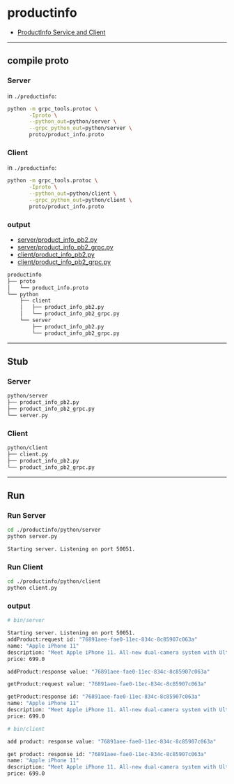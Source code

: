 # productinfo

- [ProductInfo Service and Client](https://github.com/grpc-up-and-running/samples/tree/master/ch02)

---

## compile proto

### Server

in `./productinfo`:

```bash
python -m grpc_tools.protoc \
       -Iproto \
       --python_out=python/server \
       --grpc_python_out=python/server \
       proto/product_info.proto
```

### Client

in `./productinfo`:

```bash
python -m grpc_tools.protoc \
       -Iproto \
       --python_out=python/client \
       --grpc_python_out=python/client \
       proto/product_info.proto
```

### output

- [server/product_info_pb2.py](server/product_info_pb2.py)
- [server/product_info_pb2_grpc.py](server/product_info_pb2_grpc.py)
- [client/product_info_pb2.py](client/product_info_pb2.py)
- [client/product_info_pb2_grpc.py](client/product_info_pb2_grpc.py)

```bash
productinfo
├── proto
│   └── product_info.proto
└── python
    ├── client
    │   ├── product_info_pb2.py
    │   └── product_info_pb2_grpc.py
    └── server
        ├── product_info_pb2.py
        └── product_info_pb2_grpc.py
```

---

## Stub

### Server

```bash
python/server
├── product_info_pb2.py
├── product_info_pb2_grpc.py
└── server.py
```

### Client

```bash
python/client
├── client.py
├── product_info_pb2.py
└── product_info_pb2_grpc.py
```

---

## Run

### Run Server

```bash
cd ./productinfo/python/server
python server.py
```

```bash
Starting server. Listening on port 50051.
```

### Run Client

```bash
cd ./productinfo/python/client
python client.py
```

### output

```bash
# bin/server

Starting server. Listening on port 50051.
addProduct:request id: "76891aee-fae0-11ec-834c-8c85907c063a"
name: "Apple iPhone 11"
description: "Meet Apple iPhone 11. All-new dual-camera system with Ultra Wide and Night mode."
price: 699.0

addProduct:response value: "76891aee-fae0-11ec-834c-8c85907c063a"

getProduct:request value: "76891aee-fae0-11ec-834c-8c85907c063a"

getProduct:response id: "76891aee-fae0-11ec-834c-8c85907c063a"
name: "Apple iPhone 11"
description: "Meet Apple iPhone 11. All-new dual-camera system with Ultra Wide and Night mode."
price: 699.0
```

```bash
# bin/client

add product: response value: "76891aee-fae0-11ec-834c-8c85907c063a"

get product: response id: "76891aee-fae0-11ec-834c-8c85907c063a"
name: "Apple iPhone 11"
description: "Meet Apple iPhone 11. All-new dual-camera system with Ultra Wide and Night mode."
price: 699.0
```

